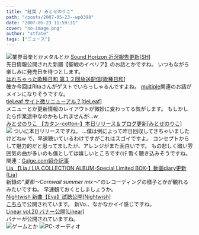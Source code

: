 ```yaml
---
title: "紅葉 / みとせのりこ"
path: "/posts/2007-05-23--wp0398"
date: "2007-05-23 11:59:31"
cover: "no-image.png"
author: "stfate"
tags: ["ニュース"]
---
```


<style type="text/css">
<!--
p {white-space: pre-wrap};
-->
</style>

<img src="http://stfate.net/img/category1.jpg" alt="業界音楽とかメタルとか">
<a class="topics" href="http://sound-horizon.net/" target="_blank">Sound Horizon 近況報告更新</a><span class="junre">[<a href="http://sound-horizon.net/" target="_blank">SH</a>]</span>
<div class="news">先日情報公開された新譜【聖戦のイベリア】のお話とかですね。
いつもながら楽しみに発売日を待つとします。</div>
<a class="topics" href="http://www.cho-animelo.com/ja/show_page_normal.do?page=hare" target="_blank">はれちゃった歌種日和 第１２回放送配信</a><span class="junre">[<a href="http://www.team-e.co.jp/hot/061222/index.html" target="_blank">歌種日和</a>]</span>
<div class="news">確か今回はRitaさんがゲストでいらっしゃるんですよね。
<a href="http://www.team-e.co.jp/rita/index.html" target="_blank">multiple</a>関連のお話がメインになりそうですな。</div>
<a class="topics" href="http://tieleaf.net/" target="_blank">tieLeaf サイト微リニューアル？</a><span class="junre">[<a href="http://tieleaf.net/" target="_blank">tieLeaf</a>]</span>
<div class="news">メニューとか更新情報のレイアウトが微妙に変わってる気がします。
もしかしたら作業途中なのかもしれませんが…w</div>
<a class="topics" href="http://www.team-e.co.jp/cotton/blog.html" target="_blank">みとせのりこ 【カタン-cotton-】本日リリース＆ブログ更新<span class="junre">[<a href="http://www.snowblanc.net/" target="_blank">みとせのりこ</a>]</span>
<div class="news"><a href="http://www.team-e.co.jp/cotton" target="_blank"><img src="http://www.team-e.co.jp/cotton/bana200.jpg"></a>
ついに本日リリースですね。
…僕は例によって昨日回収してきちゃいましたけどねw
で、早速聴いているわけですがこれはスゴイですよ。
コンセプトからして魅力的だと思ってましたが、アレンジがまた面白いです。
もの悲しく暗い雰囲気の曲が多いのも僕としては嬉しいところです(ﾏﾃ
暫く聴き込みそうですね。
関連：<a href="http://www.galge.com/galge/nomember/sbp/topics/07/05/23c/index.html" target="_blank">Galge.com紹介記事</a></div>
<a class="topics" href="http://lias-cafe.com/special/" target="_blank">Lia 【Lia / LIA COLLECTION ALBUM-Special Limited BOX-】動画diary更新</a><span class="junre">[<a href="http://www.lias-cafe.com/" target="_blank">Lia</a>]</span>
<div class="news">新録の"<em>夏影～Cornwall summer mix～</em>"のレコーディングの様子とかが観れるみたいですね。
早速観ておくとしましょうか。</div>
<a class="topics" href="http://www.nightwish.jp/news/2007/05/eva-mp3.html" target="_blank">Nightwish 新曲【Eva】試聴公開</a><span class="junre">[<a href="http://www.nightwish.com/" target="_blank">Nightwish</a>]</span>
<div class="news"><a href="http://www.nightwish.com/en/files/audio" target="_blank">こちら</a>で公開されています。
新Vo.、なかなかイイ感じですね。</div>
<a class="topics" href="http://www.linear.nu/" target="_blank">Linear vol.20 バナー公開</a><span class="junre">[<a href="http://www.linear.nu/" target="_blank">Linear</a>]</span>
<div class="news">バナーが公開されていますね。</div>
<img src="http://stfate.net/img/category2.jpg" alt="ゲームとか">
<img src="http://stfate.net/img/category3.jpg" alt="PC･オーディオ">
